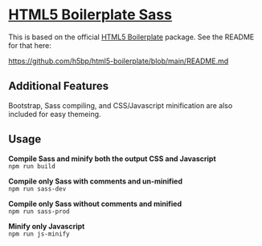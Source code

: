 # [HTML5 Boilerplate Sass](https://github.com/scferg/html5-boilerplate-sass/)

This is based on the official [HTML5 Boilerplate](https://github.com/h5bp/html5-boilerplate/) package. See the README for that here:

https://github.com/h5bp/html5-boilerplate/blob/main/README.md

## Additional Features

Bootstrap, Sass compiling, and CSS/Javascript minification are also included for easy themeing.

## Usage

**Compile Sass and minify both the output CSS and Javascript**<br />
`npm run build`

**Compile only Sass with comments and un-minified**<br />
`npm run sass-dev`

**Compile only Sass without comments and minified**<br />
`npm run sass-prod`

**Minify only Javascript**<br />
`npm run js-minify`

